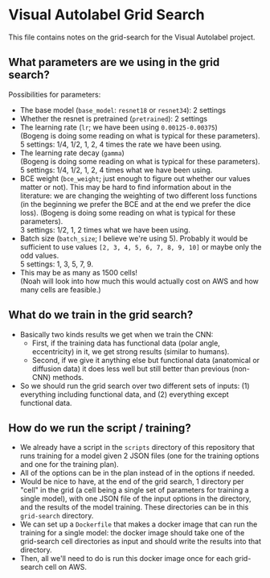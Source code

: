 # Visual Autolabel Grid Search

This file contains notes on the grid-search for the Visual Autolabel project.

## What parameters are we using in the grid search?

Possibilities for parameters:
* The base model (`base_model`: `resnet18` or `resnet34`): 2 settings
* Whether the resnet is pretrained (`pretrained`): 2 settings
* The learning rate (`lr`; we have been using `0.00125-0.00375`)  
  (Bogeng is doing some reading on what is typical for these parameters).  
  5 settings: 1/4, 1/2, 1, 2, 4 times the rate we have been using.
* The learning rate decay (`gamma`)  
  (Bogeng is doing some reading on what is typical for these parameters).  
  5 settings: 1/4, 1/2, 1, 2, 4 times what we have been using.
* BCE weight (`bce_weight`; just enough to figure out whether our values matter
  or not). This may be hard to find information about in the literature: we are
  changing the weighting of two different loss functions (in the beginning we
  prefer the BCE and at the end we prefer the dice loss).  (Bogeng is doing some
  reading on what is typical for these parameters).  
  3 settings: 1/2, 1, 2 times what we have been using.
* Batch size (`batch_size`; I believe we're using 5). Probably it would be
  sufficient to use values `[2, 3, 4, 5, 6, 7, 8, 9, 10]` or maybe only the odd
  values.  
  5 settings: 1, 3, 5, 7, 9.
* This may be as many as 1500 cells!  
  (Noah will look into how much this would actually cost on AWS and how many
  cells are feasible.)


## What do we train in the grid search?

* Basically two kinds results we get when we train the CNN:
  * First, if the training data has functional data (polar angle, eccentricity)
    in it, we get strong results (similar to humans).
  * Second, if we give it anything else but functional data (anatomical or
    diffusion data) it does less well but still better than previous (non-CNN)
    methods.
* So we should run the grid search over two different sets of inputs: (1)
  everything including functional data, and (2) everything except functional
  data.


## How do we run the script / training?

* We already have a script in the `scripts` directory of this repository that
  runs training for a model given 2 JSON files (one for the training options and
  one for the training plan).
* All of the options can be in the plan instead of in the options if needed.
* Would be nice to have, at the end of the grid search, 1 directory per "cell"
  in the grid (a cell being a single set of parameters for training a single
  model), with one JSON file of the input options in the directory, and the
  results of the model training. These directories can be in this `grid-search`
  directory.
* We can set up a `Dockerfile` that makes a docker image that can run the
  training for a single model: the docker image should take one of the
  grid-search cell directories as input and should write the results into that
  directory.
* Then, all we'll need to do is run this docker image once for each grid-search
  cell on AWS.
